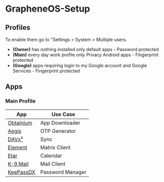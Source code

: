 # GrapheneOS-Setup
## Profiles
To enable them go to "Settings > System > Multiple users.
- **(Owner)** has nothing installed only default apps - Password protected
- **(Main)** every day work profile only Privacy Android apps - Fingerprint protected
- **(Google)** apps requiring login to my Google account and Google Services - Fingerprint protected
## Apps
### Main Profile
| App | Use Case |
|-----|----------|
| [Obtainium](https://github.com/ImranR98/Obtainium) | App Downloader |
| [Aegis](https://github.com/beemdevelopment/Aegis) | OTP Generator |
| [DAVx⁵](https://github.com/bitfireAT/davx5-ose) | Sync |
| [Element](https://github.com/vector-im/element-android) | Matrix Client |
| [Etar](https://github.com/Etar-Group/Etar-Calendar) | Calendar |
| [K-9 Mail](https://github.com/thundernest/k-9) | Mail Client |
| [KeePassDX](https://github.com/Kunzisoft/KeePassDX) | Password Manager |
